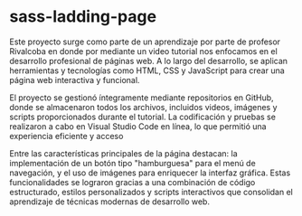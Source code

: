 # sass-ladding-page
Este proyecto surge como parte de un aprendizaje por parte de profesor Rivalcoba en donde por mediante un video tutorial nos enfocamos en el desarrollo profesional de páginas web. A lo largo del desarrollo, se aplican herramientas y tecnologías como HTML, CSS y JavaScript para crear una página web interactiva y funcional.

El proyecto se gestionó íntegramente mediante repositorios en GitHub, donde se almacenaron todos los archivos, incluidos videos, imágenes y scripts proporcionados durante el tutorial. La codificación y pruebas se realizaron a cabo en Visual Studio Code en línea, lo que permitió una experiencia eficiente y acceso

Entre las características principales de la página destacan: la implementación de un botón tipo "hamburguesa" para el menú de navegación, y el uso de imágenes para enriquecer la interfaz gráfica. Estas funcionalidades se lograron gracias a una combinación de código estructurado, estilos personalizados y scripts interactivos que consolidan el aprendizaje de técnicas modernas de desarrollo web.
